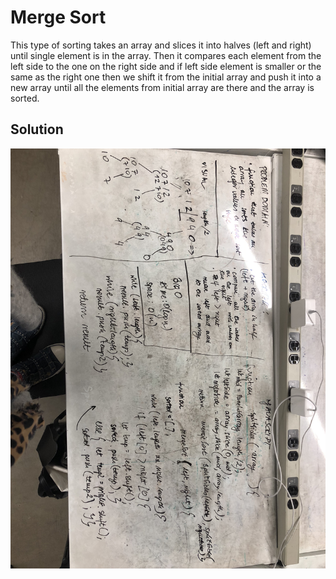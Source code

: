 # Merge Sort
This type of sorting takes an array and slices it into halves (left and right) until single element is in the array. Then it compares each element from the left side to the one on the right side and if left side element is smaller or the same as the right one then we shift it from the initial array and push it into a new array until all the elements from initial array are there and the array is sorted.

## Solution
![merge-sort](assets/merge-sort.JPG)